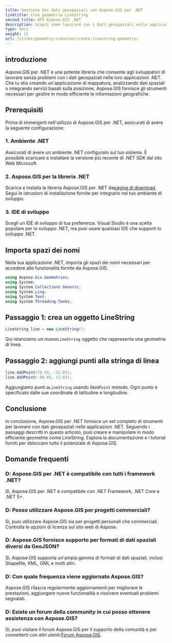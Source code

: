 ```yaml
---
title: Gestione dei dati geospaziali con Aspose.GIS per .NET
linktitle: Crea geometria LineString
second_title: API Aspose.GIS .NET
description: Scopri come lavorare con i dati geospaziali nelle applicazioni .NET utilizzando Aspose.GIS per .NET. Crea, analizza e visualizza mappe senza sforzo.
type: docs
weight: 11
url: /it/net/geometry-creation/create-linestring-geometry/
---
```

## introduzione
Aspose.GIS per .NET è una potente libreria che consente agli sviluppatori di lavorare senza problemi con i dati geospaziali nelle loro applicazioni .NET. Che tu stia creando un'applicazione di mappatura, analizzando dati spaziali o integrando servizi basati sulla posizione, Aspose.GIS fornisce gli strumenti necessari per gestire in modo efficiente le informazioni geografiche.
## Prerequisiti
Prima di immergerti nell'utilizzo di Aspose.GIS per .NET, assicurati di avere la seguente configurazione:
### 1. Ambiente .NET
Assicurati di avere un ambiente .NET configurato sul tuo sistema. È possibile scaricare e installare la versione più recente di .NET SDK dal sito Web Microsoft.
### 2. Aspose.GIS per la libreria .NET
 Scarica e installa la libreria Aspose.GIS per .NET da[pagina di download](https://releases.aspose.com/gis/net/). Segui le istruzioni di installazione fornite per integrarlo nel tuo ambiente di sviluppo.
### 3. IDE di sviluppo
Scegli un IDE di sviluppo di tua preferenza. Visual Studio è una scelta popolare per lo sviluppo .NET, ma puoi usare qualsiasi IDE che supporti lo sviluppo .NET.

## Importa spazi dei nomi
Nella tua applicazione .NET, importa gli spazi dei nomi necessari per accedere alle funzionalità fornite da Aspose.GIS.

```csharp
using Aspose.Gis.Geometries;
using System;
using System.Collections.Generic;
using System.Linq;
using System.Text;
using System.Threading.Tasks;
```
## Passaggio 1: crea un oggetto LineString
```csharp
LineString line = new LineString();
```
 Qui istanziamo un nuovo`LineString` oggetto che rappresenta una geometria di linea.
## Passaggio 2: aggiungi punti alla stringa di linea
```csharp
line.AddPoint(78.65, -32.65);
line.AddPoint(-98.65, 12.65);
```
 Aggiungiamo punti a`LineString` usando il`AddPoint` metodo. Ogni punto è specificato dalle sue coordinate di latitudine e longitudine.

## Conclusione
In conclusione, Aspose.GIS per .NET fornisce un set completo di strumenti per lavorare con dati geospaziali nelle applicazioni .NET. Seguendo i passaggi descritti in questo articolo, puoi creare e manipolare in modo efficiente geometrie come LineString. Esplora la documentazione e i tutorial forniti per sbloccare tutto il potenziale di Aspose.GIS.
## Domande frequenti
### D: Aspose.GIS per .NET è compatibile con tutti i framework .NET?
Sì, Aspose.GIS per .NET è compatibile con .NET Framework, .NET Core e .NET 5+.
### D: Posso utilizzare Aspose.GIS per progetti commerciali?
Sì, puoi utilizzare Aspose.GIS sia per progetti personali che commerciali. Controlla le opzioni di licenza sul sito web di Aspose.
### D: Aspose.GIS fornisce supporto per formati di dati spaziali diversi da GeoJSON?
Sì, Aspose.GIS supporta un'ampia gamma di formati di dati spaziali, inclusi Shapefile, KML, GML e molti altri.
### D: Con quale frequenza viene aggiornato Aspose.GIS?
Aspose.GIS rilascia regolarmente aggiornamenti per migliorare le prestazioni, aggiungere nuove funzionalità e risolvere eventuali problemi segnalati.
### D: Esiste un forum della community in cui posso ottenere assistenza con Aspose.GIS?
 Sì, puoi visitare il forum Aspose.GIS per il supporto della comunità e per connetterti con altri utenti:[Forum Aspose.GIS](https://forum.aspose.com/c/gis/33).